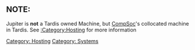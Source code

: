 ## NOTE:

Jupiter is **not** a Tardis owned Machine, but
[CompSoc](CompSoc "wikilink")'s collocated machine in Tardis. See
[:Category:Hosting](:Category:Hosting "wikilink") for more information

[Category: Hosting](Category:_Hosting "wikilink") [Category:
Systems](Category:_Systems "wikilink")